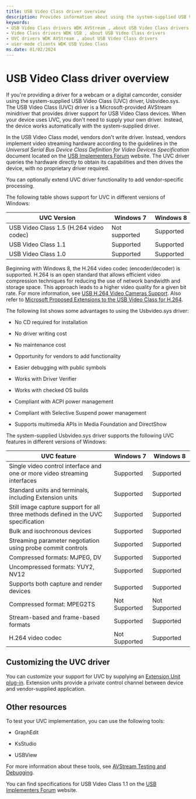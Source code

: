 ```yaml
---
title: USB Video Class driver overview
description: Provides information about using the system-supplied USB Video Class (UVC) driver, Usbvideo.sys. 
keywords:
- USB Video Class drivers WDK AVStream , about USB Video Class drivers
- Video Class drivers WDK USB , about USB Video Class drivers
- UVC drivers WDK AVStream , about USB Video Class drivers
- user-mode clients WDK USB Video Class
ms.date: 01/02/2024
---
```


# USB Video Class driver overview

If you're providing a driver for a webcam or a digital camcorder, consider using the system-supplied USB Video Class (UVC) driver, Usbvideo.sys. The USB Video Class (UVC) driver is a Microsoft-provided AVStream minidriver that provides driver support for USB Video Class devices. When your device uses UVC, you don't need to supply your own driver. Instead, the device works automatically with the system-supplied driver.

In the USB Video Class model, vendors don't write driver. Instead, vendors implement video streaming hardware according to the guidelines in the *Universal Serial Bus Device Class Definition for Video Devices Specification* document located on the [USB Implementers Forum](https://www.usb.org/documents) website. The UVC driver queries the hardware directly to obtain its capabilities and then drives the device, with no proprietary driver required.

You can optionally extend UVC driver functionality to add vendor-specific processing.

The following table shows support for UVC in different versions of Windows:

| UVC Version | Windows 7 | Windows 8 |
|--|--|--|
| USB Video Class 1.5 (H.264 video codec) | Not supported | Supported |
| USB Video Class 1.1 | Supported | Supported |
| USB Video Class 1.0 | Supported | Supported |

Beginning with Windows 8, the H.264 video codec (encoder/decoder) is supported. H.264 is an open standard that allows efficient video compression techniques for reducing the use of network bandwidth and storage space. This approach leads to a higher video quality for a given bit rate. For more information, see [USB H.264 Video Cameras Support](usb-h-264-video-cameras-support.md). Also refer to [Microsoft Proposed Extensions to the USB Video Class for H.264](/previous-versions/windows/hardware/download/dn550976(v=vs.85)).

The following list shows some advantages to using the Usbvideo.sys driver:

- No CD required for installation

- No driver writing cost

- No maintenance cost

- Opportunity for vendors to add functionality

- Easier debugging with public symbols

- Works with Driver Verifier

- Works with checked OS builds

- Compliant with ACPI power management

- Compliant with Selective Suspend power management

- Supports multimedia APIs in Media Foundation and DirectShow

The system-supplied Usbvideo.sys driver supports the following UVC features in different versions of Windows:

| UVC feature | Windows 7 | Windows 8 |
|--|--|--|
| Single video control interface and one or more video streaming interfaces | Supported | Supported |
| Standard units and terminals, including Extension units | Supported | Supported |
| Still image capture support for all three methods defined in the UVC specification | Supported | Supported |
| Bulk and isochronous devices | Supported | Supported |
| Streaming parameter negotiation using probe commit controls | Supported | Supported |
| Compressed formats: MJPEG, DV | Supported | Supported |
| Uncompressed formats: YUY2, NV12 | Supported | Supported |
| Supports both capture and render devices | Supported | Supported |
| Compressed format: MPEG2TS | Not Supported | Not Supported |
| Stream-based and frame-based formats | Supported | Supported |
| H.264 video codec | Not Supported | Supported |

## Customizing the UVC driver

You can customize your support for UVC by supplying an [Extension Unit plug-in](introduction-to-usb-video-class-extension-units.md). Extension units provide a private control channel between device and vendor-supplied application.

## Other resources

To test your UVC implementation, you can use the following tools:

- GraphEdit

- KsStudio

- USBView

For more information about these tools, see [AVStream Testing and Debugging](avstream-testing-and-debugging.md).

You can find specifications for USB Video Class 1.1 on the [USB Implementers Forum](https://www.usb.org/documents) website.
